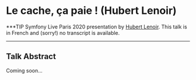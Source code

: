 # Le cache, ça paie ! (Hubert Lenoir)

***TIP
Symfony Live Paris 2020 presentation by [Hubert Lenoir](https://connect.symfony.com/profile/hubert_lenoir).
This talk is in French and (sorry!) no transcript is available.
***

## Talk Abstract

Coming soon...